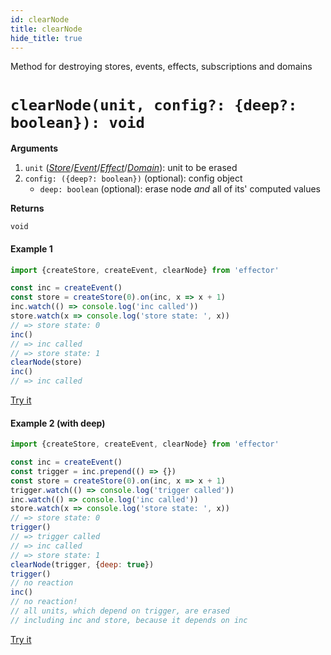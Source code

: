 ```yaml
---
id: clearNode
title: clearNode
hide_title: true
---
```


Method for destroying stores, events, effects, subscriptions and domains

# `clearNode(unit, config?: {deep?: boolean}): void`

**Arguments**

1. `unit` ([_Store_](Store.md)/[_Event_](Event.md)/[_Effect_](Effect.md)/[_Domain_](Domain.md)): unit to be erased
2. `config: ({deep?: boolean})` (optional): config object
   - `deep: boolean` (optional): erase node _and_ all of its' computed values

**Returns**

`void`

#### Example 1

```js
import {createStore, createEvent, clearNode} from 'effector'

const inc = createEvent()
const store = createStore(0).on(inc, x => x + 1)
inc.watch(() => console.log('inc called'))
store.watch(x => console.log('store state: ', x))
// => store state: 0
inc()
// => inc called
// => store state: 1
clearNode(store)
inc()
// => inc called
```

[Try it](https://share.effector.dev/WjuSl6aN)

#### Example 2 (with deep)

```js
import {createStore, createEvent, clearNode} from 'effector'

const inc = createEvent()
const trigger = inc.prepend(() => {})
const store = createStore(0).on(inc, x => x + 1)
trigger.watch(() => console.log('trigger called'))
inc.watch(() => console.log('inc called'))
store.watch(x => console.log('store state: ', x))
// => store state: 0
trigger()
// => trigger called
// => inc called
// => store state: 1
clearNode(trigger, {deep: true})
trigger()
// no reaction
inc()
// no reaction!
// all units, which depend on trigger, are erased
// including inc and store, because it depends on inc
```

[Try it](https://share.effector.dev/EkETZtKI)
